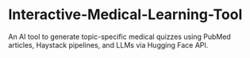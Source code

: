 # Interactive-Medical-Learning-Tool
An AI tool to generate topic-specific medical quizzes using PubMed articles, Haystack pipelines, and LLMs via Hugging Face API.
